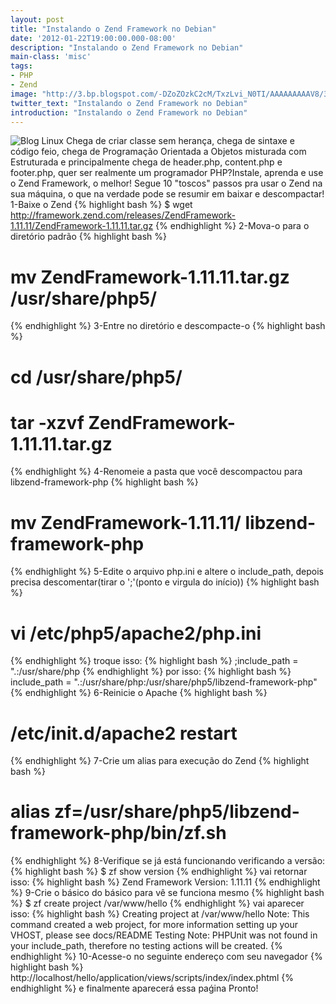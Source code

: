 ```yaml
---
layout: post
title: "Instalando o Zend Framework no Debian"
date: '2012-01-22T19:00:00.000-08:00'
description: "Instalando o Zend Framework no Debian"
main-class: 'misc'
tags:
- PHP
- Zend
image: "http://3.bp.blogspot.com/-DZoZOzkC2cM/TxzLvi_N0TI/AAAAAAAAAV8/3tDgFJPuX88/s72-c/logo-zend-framework.jpg"
twitter_text: "Instalando o Zend Framework no Debian"
introduction: "Instalando o Zend Framework no Debian"
---
```

![Blog Linux](http://3.bp.blogspot.com/-DZoZOzkC2cM/TxzLvi_N0TI/AAAAAAAAAV8/3tDgFJPuX88/s1600/logo-zend-framework.jpg "Blog Linux")
Chega de criar classe sem herança, chega de sintaxe e código feio, chega de Programação Orientada a Objetos misturada com Estruturada e principalmente chega de header.php, content.php e footer.php, quer ser realmente um programador PHP?Instale, aprenda e use o Zend Framework, o melhor!
Segue 10 "toscos" passos pra usar o Zend na sua máquina, o que na verdade pode se resumir em baixar e descompactar!
1-Baixe o Zend
{% highlight bash %}
$ wget http://framework.zend.com/releases/ZendFramework-1.11.11/ZendFramework-1.11.11.tar.gz
{% endhighlight %}
2-Mova-o para o diretório padrão
{% highlight bash %}
# mv ZendFramework-1.11.11.tar.gz /usr/share/php5/
{% endhighlight %}
3-Entre no diretório e descompacte-o
{% highlight bash %}
# cd /usr/share/php5/
# tar -xzvf ZendFramework-1.11.11.tar.gz
{% endhighlight %}
4-Renomeie a pasta que você descompactou para libzend-framework-php
{% highlight bash %}
# mv ZendFramework-1.11.11/ libzend-framework-php
{% endhighlight %}
5-Edite o arquivo php.ini e altere o include_path, depois precisa descomentar(tirar o ';'(ponto e virgula do início))
{% highlight bash %}
# vi /etc/php5/apache2/php.ini
{% endhighlight %}
troque isso:
{% highlight bash %}
;include_path = ".:/usr/share/php
{% endhighlight %}
por isso:
{% highlight bash %}
include_path = ".:/usr/share/php:/usr/share/php5/libzend-framework-php"
{% endhighlight %}
6-Reinicie o Apache
{% highlight bash %}
# /etc/init.d/apache2 restart
{% endhighlight %}
7-Crie um alias para execução do Zend
{% highlight bash %}
# alias zf=/usr/share/php5/libzend-framework-php/bin/zf.sh
{% endhighlight %}
8-Verifique se já está funcionando verificando a versão:
{% highlight bash %}
$ zf show version
{% endhighlight %}
vai retornar isso:
{% highlight bash %}
Zend Framework Version: 1.11.11
{% endhighlight %}
9-Crie o básico do básico para vê se funciona mesmo
{% highlight bash %}
$ zf create project /var/www/hello
{% endhighlight %}
vai aparecer isso:
{% highlight bash %}
Creating project at /var/www/hello
Note: This command created a web project, for more information setting up your VHOST, please see docs/README
Testing Note: PHPUnit was not found in your include_path, therefore no testing actions will be created.
{% endhighlight %}
10-Acesse-o no seguinte endereço com seu navegador
{% highlight bash %}
http://localhost/hello/application/views/scripts/index/index.phtml
{% endhighlight %}
e finalmente aparecerá essa paǵina
Pronto!
